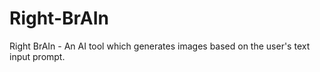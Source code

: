 # Right-BrAIn
Right BrAIn - An AI tool which generates images based on the user's text input prompt.
